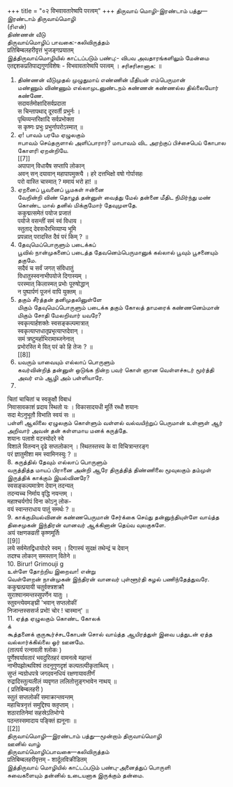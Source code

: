 +++
title = "०२ विभवावतारेष्वपि परत्वम्"
+++
திருவாய் மொழி-இரண்டாம் பத்து—இரண்டாம் திருவாய்மொழி   
(ரிஎன்)   
திண்ணன் வீடு   
திருவாய்மொழிப் பாவகை:-கலிவிருத்தம்   
प्रतिबिम्बलहरीवृत्तं भुजङ्गप्रयातम्   
இத்திருவாய்மொழியில் காட்டப்படும் பண்பு:- விபவ அவதாரங்களிலும் மேன்மை एतद्दशकप्रतिपाद्यगुणविशेषः - विभवावतारेष्वपि परत्वम् । சரிசரிசானாக: ॥   


1. திண்ணன் வீடுமுதல் முழுதுமாய் எண்ணின் மீதியன் எம்பெருமான்   
மண்ணும் விண்ணும் எல்லாமுடனுண்டநம் கண்ணன் கண்ணல்ல தில்லையோர் கண்ணே.   
सदावर्तमोक्षादिसर्वप्रदाता   
स चिन्तापथाद् दूरवर्ती प्रभुर्नः ।   
पृथिव्यन्तरिक्षादि सर्वप्रभोक्ता   
स कृष्णः प्रभुः प्रभुर्नापरोऽस्मात् ॥   
2. ஏ! பாவம் பரமே ஏழுலகும்   
ஈபாவம் செய்தருளால் அளிப்பாரார்? மாபாவம் விட அரற்குப் பிச்சைபெய் கோபால கோளரி ஏறன்றியே.   
[[7]]  
अपापान् विधायैष सप्तापि लोकान्   
अवन् सन् दयावान् महापापमुक्त्यै । हरे दत्तभिक्षो वषो गोर्पासहः   
परो वास्ति चास्मात् ? ममायं भरो हा! ॥   
3. ஏறனைப் பூவனைப் பூமகள் ஈன்னை   
வேறின்றி விண் தொழத் தன்னுள் வைத்து மேல் தன்னை மீதிட நிமிர்ந்து மண் கொண்ட மால் தனில் மிக்குமோர் தேவுமுளதே.   
ककुद्मत्समेतं पयोज प्रजातं   
पयोजे वसन्तीं समं स्वं विधाय ।   
स्तुताद् देवसधैरभिव्याप्य भूमि   
प्रपन्नात् परादस्ति दैवं परं किम् ? ॥   
4. தேவுமெப்பொருளும் படைக்கப்   
பூவில் நான்முகனைப் படைத்த தேவனெம்பெருமானுக் கல்லால் பூவும் பூசனையும் தகுமே.   
सदैवं च सर्वं जगत् संविधातुं   
विधातुस्स्वनाभीपयोजे दिगास्यम् ।   
परस्मात् किलास्मत् प्रभोः पूरुषोद्धान्   
न पुष्पार्पणं पूजनं वापि युक्तम् ॥   
5. தகும் சீர்த்தன் தனிமுதலினுள்ளே   
மிகும் தேவுமெப்பொருளும் படைக்க தகும் கோலத் தாமரைக் கண்ணனெம்மான் மிகும் சோதி மேலறிவார் யவரே?   
स्वकृत्यार्हशक्तेः स्वसङ्कल्पमात्रात्   
स्वकृत्याप्तधातृप्रभृत्याप्तदेवान् ।   
समं त्रष्टुमर्हाभिरामाब्जनेनात्   
प्रभोरस्ति मे वित् परं को हि तेजः ? ॥   
[[8]]  
6. யவரும் யாவையும் எல்லாப் பொருளும்   
கவர்வின்றித் தன்னுள் ஒடுங்க நின்ற பவர் கொள் ஞான வெள்ளச்சுடர் மூர்த்தி அவர் எம் ஆழி அம் பள்ளியாரே.   
7.   
चितां चाचितां च स्वकुक्षौ विबाधं   
निवासावकाशं प्रदाय स्थितो यः । विकासादयधी मूर्ति रब्धौ शयानः   
सदा मेऽनुभूतौ विभाति स्वयं सः ॥   
பள்ளி ஆலிலை ஏழுலகும் கொள்ளும் வள்ளல் வல்வயிற்றுப் பெருமான் உள்ளுள் ஆர் அறிவார் அவன் தன் கள்ளமாய மனக் கருத்தே.   
शयानः पलाशे वटस्योदरे स्वे   
विशाले वितन्वन् दृढे सप्तलोकान् । स्थितस्तस्य के वा विचित्रान्तरङ्ग   
परं ज्ञातुमीशा मम स्वामिनस्युः ? ॥   
8. கருத்தில் தேவும் எல்லாப் பொருளும்   
வருத்தித்த மாயப் பிரானை அன்றி ஆரே திருத்தித் திண்ணிலை மூவுலகும் தம்முள் இருத்திக் காக்கும் இயல்வினரே?   
स्वसङ्कल्पमात्रेण देवान् तदन्यत्   
तदन्यच्च निर्माय वृद्धि नयन्तम् ।   
महाश्चर्यगोपं विना कोऽनु लोक-   
वयं स्वान्तराधाय पातुं समर्थः ? ॥   
9. காக்குமியல்வினன் கண்ணபெருமான் சேர்க்கை செய்து தன்னுந்தியுள்ளே வாய்த்த திசைமுகன் இந்திரன் வானவர் ஆக்கினான் தெய்வ வுலகுகளே.   
अयं रक्षणकव्रती कृष्णमूर्तिः   
[[9]]  
लये सर्वमेतद्विधायोदरे स्वम् । दिगास्यं सुदक्षं तथेन्द्रं च देवान्   
तदश्च लोकान् समस्तान् वितेने ॥   
10. Birur! Grimouji g   
உள்ளே தோற்றிய இறைவா! என்று   
வெள்ளேறன் நான்முகன் இந்திரன் வானவர் புள்ளூர்தி கழல் பணிந்தேத்துவரே.   
ककुद्मत्प्रयायी चतुर्वक्त्रशक्रौ   
सुराश्वानमन्तस्सुपर्णेन यातुः ।   
स्तुवन्त्येवमङ्घ्री 'भवान् सप्तलोकीं   
निजान्तस्ससर्ज प्रभो! चोर ! चास्मान्' ॥   
11. ஏத்த ஏழுலகும் கொண்ட கோலக்   
க்   
கூத்தனைக் குருகூர்ச்சடகோபன் சொல் வாய்த்த ஆயிரத்துள் இவை பத்துடன் ஏத்த வல்லார்க்கில்லை ஓர் ஊனமே.   
(तात्पर्य रत्नावली श्लोकः )   
पूर्णेश्वर्यावतारं भवदुरितहरं वामनत्वे महान्तं   
नाभीपझोत्थविश्वं तदनुगुणदृशं कल्पतल्पीकृताब्धिय् ।   
सुप्तं न्यग्रोधपत्रे जगदवनधियं रक्षणायावतीर्णं   
रुद्रादिस्तुत्यलीलं व्यवृणत ललितोत्तुङ्गभावेन नाथय् ॥   
( प्रतिबिम्बलहरी )   
स्तुतं सप्तलोकीं समाक्रान्तवन्तम्   
महाचित्रनृत्तं समुद्दिश्य क्लृप्ताम् ।   
शठारातिनेमां सहस्रेऽतिभोग्ये   
पठन्तस्समादाय पङ्क्तिं ह्यनूनाः ॥   
[[2]]  
திருவாய்மொழி—இரண்டாம் பத்து—மூன்றாம் திருவாய்மொழி   
ஊனில் வாழ்   
திருவாய்மொழிப்பாவகை—கலிவிருத்தம்   
प्रतिबिम्बलहरीवृत्तम् - शार्दूलविक्रीडितम्   
இத்திருவாய் மொழியில் காட்டப்படும் பண்பு-அனைத்துப் பொருளி   
சுவைகளையும் தன்னில் உடையனாக இருக்கும் தன்மை.   
